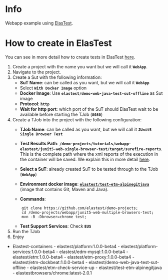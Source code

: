 Info
====

Webapp example using [ElasTest](https://elastest.io/docs/).



How to create in ElasTest
=========================

You can see in more detail how to create tests in ElasTest [here](https://elastest.io/docs/web-browsers/e2e-browser/).

1. Create a project with the name you want but we will call it **`WebApp`**.
2. Navigate to the project.
3. Create a Sut with the following information:
	-   **SuT Name**: can be called as you want, but we will call it **`WebApp`**
	-   Select **`With Docker Image`** option
	-   **Docker Image**: Use **`elastest/demo-web-java-test-sut-offline`** as Sut image 
	-   **Protocol**: **`http`**
	-   **Wait for http port**: which port of the SuT should ElasTest wait to be available before starting the TJob (**`8080`**)
4. Create a TJob into the project with the following configuration:
	-   **TJob Name**: can be called as you want, but we will call it **`JUnit5 Single Browser Test`**
	-   **Test Results Path**: **`/demo-projects/tutorials/webapp-elastest/junit5-web-single-browser-test/target/surefire-reports`**. This is the complete path where the xml reports of the execution in the container will be saved. We explain this in more detail [here](https://elastest.io/docs/testing/unit#xmlAndtestResultsPath).

	-   **Select a SuT**: already created SuT to be tested through to the TJob (**`WebApp`**)

	-   **Environment docker image**:  [**`elastest/test-etm-alpinegitjava`**](https://github.com/elastest/elastest-torm/blob/master/docker/services/examples/test-etm-alpinegitjava/Dockerfile) (image that contains Git, Maven and Java).
	-   **Commands**:
	```
		git clone https://github.com/elastest/demo-projects;
		cd /demo-projects/webapp/junit5-web-multiple-browsers-test;
		mvn -B -Dbrowser=chrome test;
	```
	-   **Test Support Services**: Check **`EUS`**
5. Run the TJob
6. Enjoy


- Elastest-containers
        - elastest/platform:1.0.0-beta4
        - elastest/platform-services:1.0.0-beta4
        - elastest/edm-mysql:1.0.0-beta4
        - elastest/etm:1.0.0-beta4
        - elastest/etm-proxy:1.0.0-beta4
        - elastest/etm-dockbeat:1.0.0-beta4
        - elastest/demo-web-java-test-sut-offline
        - elastest/etm-check-service-up
        - elastest/test-etm-alpinegitjava
        - elastestbrowsers/chrome:latest-2.0.1


